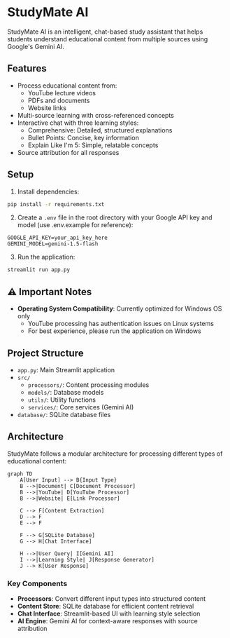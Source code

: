 # StudyMate AI

StudyMate AI is an intelligent, chat-based study assistant that helps students understand educational content from multiple sources using Google's Gemini AI.

## Features

- Process educational content from:
  - YouTube lecture videos
  - PDFs and documents
  - Website links
- Multi-source learning with cross-referenced concepts
- Interactive chat with three learning styles:
  - Comprehensive: Detailed, structured explanations
  - Bullet Points: Concise, key information
  - Explain Like I'm 5: Simple, relatable concepts
- Source attribution for all responses


## Setup

1. Install dependencies:
```bash
pip install -r requirements.txt
```

2. Create a `.env` file in the root directory with your Google API key and model (use .env.example for reference):
```
GOOGLE_API_KEY=your_api_key_here
GEMINI_MODEL=gemini-1.5-flash
```

3. Run the application:
```bash
streamlit run app.py
```

## ⚠️ Important Notes

- **Operating System Compatibility**: Currently optimized for Windows OS only
  - YouTube processing has authentication issues on Linux systems
  - For best experience, please run the application on Windows

## Project Structure

- `app.py`: Main Streamlit application
- `src/`
  - `processors/`: Content processing modules
  - `models/`: Database models
  - `utils/`: Utility functions
  - `services/`: Core services (Gemini AI)
- `database/`: SQLite database files

## Architecture

StudyMate follows a modular architecture for processing different types of educational content:

```mermaid
graph TD
    A[User Input] --> B{Input Type}
    B -->|Document| C[Document Processor]
    B -->|YouTube| D[YouTube Processor]
    B -->|Website| E[Link Processor]
    
    C --> F[Content Extraction]
    D --> F
    E --> F
    
    F --> G[SQLite Database]
    G --> H[Chat Interface]
    
    H -->|User Query| I[Gemini AI]
    I -->|Learning Style| J[Response Generator]
    J --> K[User Response]
```

### Key Components

- **Processors**: Convert different input types into structured content
- **Content Store**: SQLite database for efficient content retrieval
- **Chat Interface**: Streamlit-based UI with learning style selection
- **AI Engine**: Gemini AI for context-aware responses with source attribution
